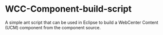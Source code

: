 # WCC-Component-build-script
A simple ant script that can be used in Eclipse to build a WebCenter Content (UCM) component from the component source.
